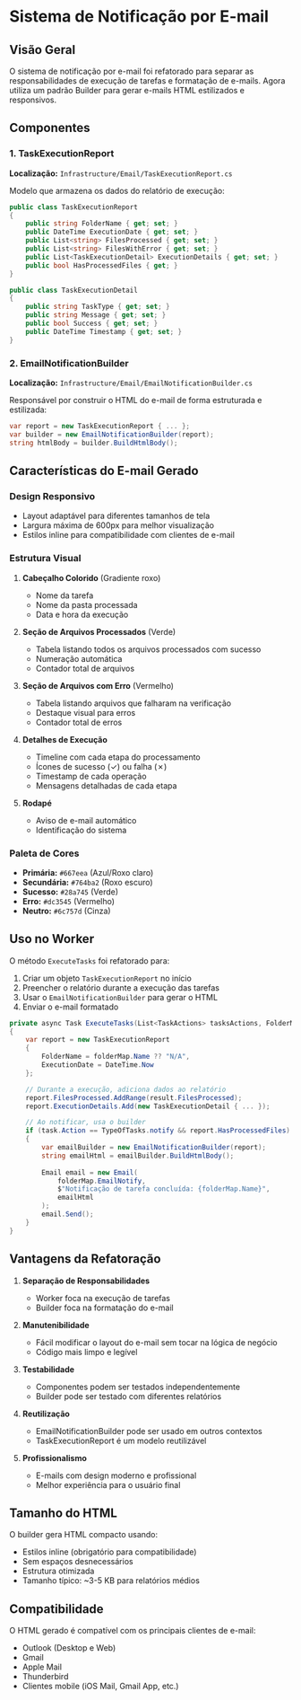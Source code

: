 ﻿# Sistema de Notificação por E-mail

## Visão Geral

O sistema de notificação por e-mail foi refatorado para separar as responsabilidades de execução de tarefas e formatação de e-mails. Agora utiliza um padrão Builder para gerar e-mails HTML estilizados e responsivos.

## Componentes

### 1. TaskExecutionReport
**Localização:** `Infrastructure/Email/TaskExecutionReport.cs`

Modelo que armazena os dados do relatório de execução:

```csharp
public class TaskExecutionReport
{
    public string FolderName { get; set; }
    public DateTime ExecutionDate { get; set; }
    public List<string> FilesProcessed { get; set; }
    public List<string> FilesWithError { get; set; }
    public List<TaskExecutionDetail> ExecutionDetails { get; set; }
    public bool HasProcessedFiles { get; }
}

public class TaskExecutionDetail
{
    public string TaskType { get; set; }
    public string Message { get; set; }
    public bool Success { get; set; }
    public DateTime Timestamp { get; set; }
}
```

### 2. EmailNotificationBuilder
**Localização:** `Infrastructure/Email/EmailNotificationBuilder.cs`

Responsável por construir o HTML do e-mail de forma estruturada e estilizada:

```csharp
var report = new TaskExecutionReport { ... };
var builder = new EmailNotificationBuilder(report);
string htmlBody = builder.BuildHtmlBody();
```

## Características do E-mail Gerado

### Design Responsivo
- Layout adaptável para diferentes tamanhos de tela
- Largura máxima de 600px para melhor visualização
- Estilos inline para compatibilidade com clientes de e-mail

### Estrutura Visual

1. **Cabeçalho Colorido** (Gradiente roxo)
   - Nome da tarefa
   - Nome da pasta processada
   - Data e hora da execução

2. **Seção de Arquivos Processados** (Verde)
   - Tabela listando todos os arquivos processados com sucesso
   - Numeração automática
   - Contador total de arquivos

3. **Seção de Arquivos com Erro** (Vermelho)
   - Tabela listando arquivos que falharam na verificação
   - Destaque visual para erros
   - Contador total de erros

4. **Detalhes de Execução**
   - Timeline com cada etapa do processamento
   - Ícones de sucesso (✓) ou falha (✗)
   - Timestamp de cada operação
   - Mensagens detalhadas de cada etapa

5. **Rodapé**
   - Aviso de e-mail automático
   - Identificação do sistema

### Paleta de Cores

- **Primária:** `#667eea` (Azul/Roxo claro)
- **Secundária:** `#764ba2` (Roxo escuro)
- **Sucesso:** `#28a745` (Verde)
- **Erro:** `#dc3545` (Vermelho)
- **Neutro:** `#6c757d` (Cinza)

## Uso no Worker

O método `ExecuteTasks` foi refatorado para:

1. Criar um objeto `TaskExecutionReport` no início
2. Preencher o relatório durante a execução das tarefas
3. Usar o `EmailNotificationBuilder` para gerar o HTML
4. Enviar o e-mail formatado

```csharp
private async Task ExecuteTasks(List<TaskActions> tasksActions, FolderMap folderMap, CancellationToken stoppingToken)
{
    var report = new TaskExecutionReport
    {
        FolderName = folderMap.Name ?? "N/A",
        ExecutionDate = DateTime.Now
    };

    // Durante a execução, adiciona dados ao relatório
    report.FilesProcessed.AddRange(result.FilesProcessed);
    report.ExecutionDetails.Add(new TaskExecutionDetail { ... });

    // Ao notificar, usa o builder
    if (task.Action == TypeOfTasks.notify && report.HasProcessedFiles)
    {
        var emailBuilder = new EmailNotificationBuilder(report);
        string emailHtml = emailBuilder.BuildHtmlBody();
        
        Email email = new Email(
            folderMap.EmailNotify,
            $"Notificação de tarefa concluída: {folderMap.Name}",
            emailHtml
        );
        email.Send();
    }
}
```

## Vantagens da Refatoração

1. **Separação de Responsabilidades**
   - Worker foca na execução de tarefas
   - Builder foca na formatação do e-mail

2. **Manutenibilidade**
   - Fácil modificar o layout do e-mail sem tocar na lógica de negócio
   - Código mais limpo e legível

3. **Testabilidade**
   - Componentes podem ser testados independentemente
   - Builder pode ser testado com diferentes relatórios

4. **Reutilização**
   - EmailNotificationBuilder pode ser usado em outros contextos
   - TaskExecutionReport é um modelo reutilizável

5. **Profissionalismo**
   - E-mails com design moderno e profissional
   - Melhor experiência para o usuário final

## Tamanho do HTML

O builder gera HTML compacto usando:
- Estilos inline (obrigatório para compatibilidade)
- Sem espaços desnecessários
- Estrutura otimizada
- Tamanho típico: ~3-5 KB para relatórios médios

## Compatibilidade

O HTML gerado é compatível com os principais clientes de e-mail:
- Outlook (Desktop e Web)
- Gmail
- Apple Mail
- Thunderbird
- Clientes mobile (iOS Mail, Gmail App, etc.)
